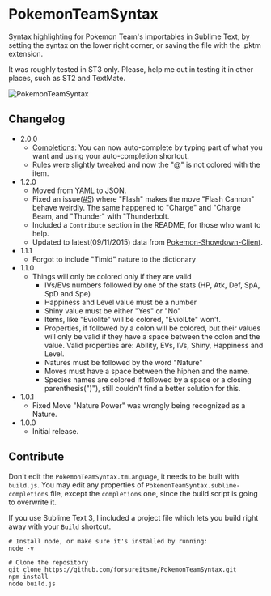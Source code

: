 # PokemonTeamSyntax

Syntax highlighting for Pokemon Team's importables in Sublime Text, by setting the syntax on the lower right corner, or saving the file with the .pktm extension.

It was roughly tested in ST3 only. Please, help me out in testing it in other places, such as ST2 and TextMate.

![PokemonTeamSyntax](https://cloud.githubusercontent.com/assets/2235293/11094374/a6248c22-8876-11e5-8536-9169f4d1060d.png)

## Changelog
- 2.0.0
  - [Completions](https://github.com/forsureitsme/PokemonTeamSyntax/issues/4): You can now auto-complete by typing part of what you want and using your auto-completion shortcut.
  - Rules were slightly tweaked and now the "@" is not colored with the item.
- 1.2.0
  - Moved from YAML to JSON.
  - Fixed an issue([#5](https://github.com/forsureitsme/PokemonTeamSyntax/issues/5)) where "Flash" makes the move "Flash Cannon" behave weirdly. The same happened to "Charge" and "Charge Beam, and "Thunder" with "Thunderbolt.
  - Included a ``Contribute`` section in the README, for those who want to help.
  - Updated to latest(09/11/2015) data from [Pokemon-Showdown-Client](https://github.com/Zarel/Pokemon-Showdown-Client).
- 1.1.1
  - Forgot to include "Timid" nature to the dictionary
- 1.1.0
  - Things will only be colored only if they are valid
    - IVs/EVs numbers followed by one of the stats (HP, Atk, Def, SpA, SpD and Spe)
    - Happiness and Level value must be a number
    - Shiny value must be either "Yes" or "No"
    - Items, like "Eviolite" will be colored, "EvioILte" won't.
    - Properties, if followed by a colon will be colored, but their values will only be valid if they have a space between the colon and the value. Valid properties are: Ability, EVs, IVs, Shiny, Happiness and Level.
    - Natures must be followed by the word "Nature"
    - Moves must have a space between the hiphen and the name.
    - Species names are colored if followed by a space or a closing parenthesis(")"), still couldn't find a better solution for this.
- 1.0.1
  - Fixed Move "Nature Power" was wrongly being recognized as a Nature.
- 1.0.0
  - Initial release.

## Contribute

Don't edit the ``PokemonTeamSyntax.tmLanguage``, it needs to be built with ``build.js``.
You may edit any properties of ``PokemonTeamSyntax.sublime-completions`` file, except the ``completions`` one, since the build script is going to overwrite it.

If you use Sublime Text 3, I included a project file which lets you build right away with your ``Build`` shortcut.

```shell
# Install node, or make sure it's installed by running:
node -v

# Clone the repository
git clone https://github.com/forsureitsme/PokemonTeamSyntax.git
npm install
node build.js
```